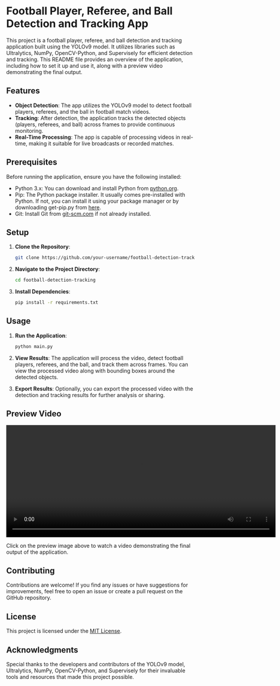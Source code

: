 # Football Player, Referee, and Ball Detection and Tracking App

This project is a football player, referee, and ball detection and tracking application built using the YOLOv9 model. It utilizes libraries such as Ultralytics, NumPy, OpenCV-Python, and Supervisely for efficient detection and tracking. This README file provides an overview of the application, including how to set it up and use it, along with a preview video demonstrating the final output.

## Features

- **Object Detection**: The app utilizes the YOLOv9 model to detect football players, referees, and the ball in football match videos.
- **Tracking**: After detection, the application tracks the detected objects (players, referees, and ball) across frames to provide continuous monitoring.
- **Real-Time Processing**: The app is capable of processing videos in real-time, making it suitable for live broadcasts or recorded matches.


## Prerequisites

Before running the application, ensure you have the following installed:

- Python 3.x: You can download and install Python from [python.org](https://www.python.org/).
- Pip: The Python package installer. It usually comes pre-installed with Python. If not, you can install it using your package manager or by downloading get-pip.py from [here](https://bootstrap.pypa.io/get-pip.py).
- Git: Install Git from [git-scm.com](https://git-scm.com/) if not already installed.

## Setup

1. **Clone the Repository**: 
    ```bash
    git clone https://github.com/your-username/football-detection-tracking.git
    ```

2. **Navigate to the Project Directory**:
    ```bash
    cd football-detection-tracking
    ```

3. **Install Dependencies**:
    ```bash
    pip install -r requirements.txt
    ```

## Usage

1. **Run the Application**:
    ```bash
    python main.py
    ```


2. **View Results**: The application will process the video, detect football players, referees, and the ball, and track them across frames. You can view the processed video along with bounding boxes around the detected objects.

3. **Export Results**: Optionally, you can export the processed video with the detection and tracking results for further analysis or sharing.

## Preview Video

<video width="720" height="300" controls>
  <source src="./media/output_01.mp4" type="video/mp4">
</video>

Click on the preview image above to watch a video demonstrating the final output of the application.

## Contributing

Contributions are welcome! If you find any issues or have suggestions for improvements, feel free to open an issue or create a pull request on the GitHub repository.

## License

This project is licensed under the [MIT License](LICENSE).

## Acknowledgments

Special thanks to the developers and contributors of the YOLOv9 model, Ultralytics, NumPy, OpenCV-Python, and Supervisely for their invaluable tools and resources that made this project possible.
